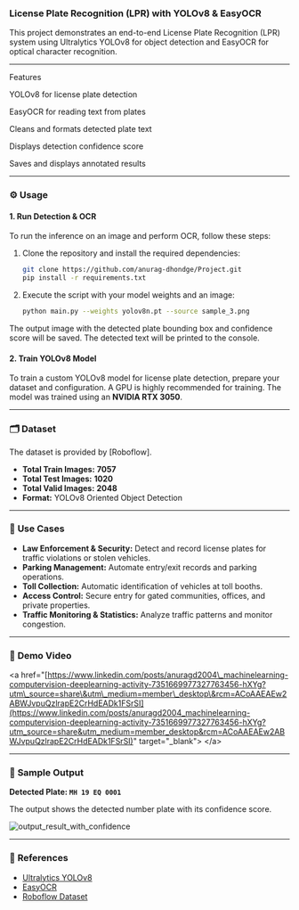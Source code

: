 ### **License Plate Recognition (LPR) with YOLOv8 & EasyOCR**

This project demonstrates an end-to-end License Plate Recognition (LPR) system using Ultralytics YOLOv8 for object detection and EasyOCR for optical character recognition.

-----

Features

YOLOv8 for license plate detection

EasyOCR for reading text from plates

Cleans and formats detected plate text

Displays detection confidence score

Saves and displays annotated results

-----

### ⚙️ **Usage**

#### **1. Run Detection & OCR**

To run the inference on an image and perform OCR, follow these steps:

1.  Clone the repository and install the required dependencies:
    ```bash
    git clone https://github.com/anurag-dhondge/Project.git
    pip install -r requirements.txt
    ```
2.  Execute the script with your model weights and an image:
    ```bash
    python main.py --weights yolov8n.pt --source sample_3.png
    ```

The output image with the detected plate bounding box and confidence score will be saved. The detected text will be printed to the console.

#### **2. Train YOLOv8 Model**

To train a custom YOLOv8 model for license plate detection, prepare your dataset and configuration. A GPU is highly recommended for training. The model was trained using an **NVIDIA RTX 3050**.

-----

### 🗂 **Dataset**

The dataset is provided by [Roboflow].

  - **Total Train Images:** **7057**
  - **Total Test Images:** **1020**
  - **Total Valid Images:** **2048**
  - **Format:** YOLOv8 Oriented Object Detection

-----

### 🎯 **Use Cases**

  - **Law Enforcement & Security:** Detect and record license plates for traffic violations or stolen vehicles.
  - **Parking Management:** Automate entry/exit records and parking operations.
  - **Toll Collection:** Automatic identification of vehicles at toll booths.
  - **Access Control:** Secure entry for gated communities, offices, and private properties.
  - **Traffic Monitoring & Statistics:** Analyze traffic patterns and monitor congestion.

-----

### 🎥 **Demo Video**

\<a href="[https://www.linkedin.com/posts/anuragd2004\_machinelearning-computervision-deeplearning-activity-7351669977327763456-hXYg?utm\_source=share\&utm\_medium=member\_desktop\&rcm=ACoAAEAEw2ABWJvpuQzlrapE2CrHdEADk1FSrSI](https://www.linkedin.com/posts/anuragd2004_machinelearning-computervision-deeplearning-activity-7351669977327763456-hXYg?utm_source=share&utm_medium=member_desktop&rcm=ACoAAEAEw2ABWJvpuQzlrapE2CrHdEADk1FSrSI)" target="\_blank"\>
\</a\>

-----

### 📌 **Sample Output**

**Detected Plate: `MH 19 EQ 0001`**

The output shows the detected number plate with its confidence score.

![output_result_with_confidence](https://github.com/user-attachments/assets/0cf48d24-2820-49d6-ab50-192e177911d5)

-----

### 📝 **References**

  - [Ultralytics YOLOv8](https://github.com/ultralytics/ultralytics)
  - [EasyOCR](https://github.com/JaidedAI/EasyOCR)
  - [Roboflow Dataset](https://universe.roboflow.com/roboflow-universe-projects/license-plate-recognition-rxg4e)
